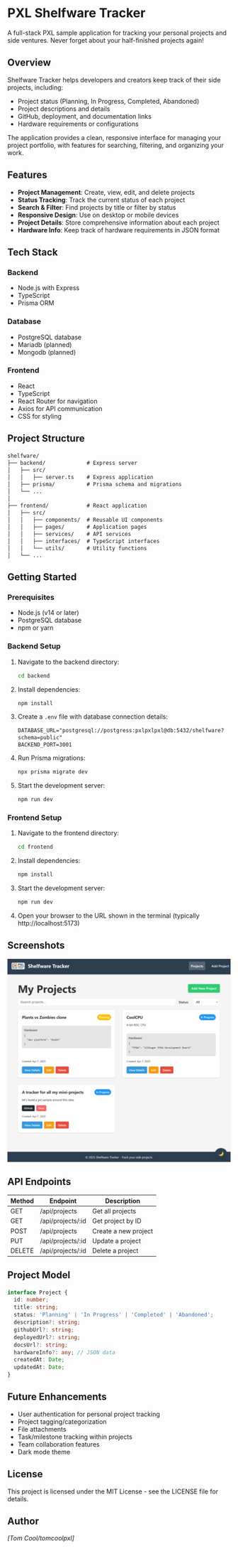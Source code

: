 # PXL Shelfware Tracker

A full-stack PXL sample application for tracking your personal projects and side ventures. Never forget about your half-finished projects again!

## Overview

Shelfware Tracker helps developers and creators keep track of their side projects, including:
- Project status (Planning, In Progress, Completed, Abandoned)
- Project descriptions and details
- GitHub, deployment, and documentation links
- Hardware requirements or configurations

The application provides a clean, responsive interface for managing your project portfolio, with features for searching, filtering, and organizing your work.

## Features

- **Project Management**: Create, view, edit, and delete projects
- **Status Tracking**: Track the current status of each project
- **Search & Filter**: Find projects by title or filter by status
- **Responsive Design**: Use on desktop or mobile devices
- **Project Details**: Store comprehensive information about each project
- **Hardware Info**: Keep track of hardware requirements in JSON format

## Tech Stack

### Backend
- Node.js with Express
- TypeScript
- Prisma ORM

### Database
- PostgreSQL database
- Mariadb (planned)
- Mongodb (planned)

### Frontend
- React
- TypeScript
- React Router for navigation
- Axios for API communication
- CSS for styling

## Project Structure

```
shelfware/
├── backend/             # Express server
│   ├── src/
│   │   ├── server.ts    # Express application
│   ├── prisma/          # Prisma schema and migrations
│   └── ...
│
├── frontend/            # React application
│   ├── src/
│   │   ├── components/  # Reusable UI components
│   │   ├── pages/       # Application pages
│   │   ├── services/    # API services
│   │   ├── interfaces/  # TypeScript interfaces
│   │   └── utils/       # Utility functions
│   └── ...
```

## Getting Started

### Prerequisites
- Node.js (v14 or later)
- PostgreSQL database
- npm or yarn

### Backend Setup

1. Navigate to the backend directory:
   ```bash
   cd backend
   ```

2. Install dependencies:
   ```bash
   npm install
   ```

3. Create a `.env` file with database connection details:
   ```
   DATABASE_URL="postgresql://postgress:pxlpxlpxl@db:5432/shelfware?schema=public"
   BACKEND_PORT=3001
   ```

4. Run Prisma migrations:
   ```bash
   npx prisma migrate dev
   ```

5. Start the development server:
   ```bash
   npm run dev
   ```

### Frontend Setup

1. Navigate to the frontend directory:
   ```bash
   cd frontend
   ```

2. Install dependencies:
   ```bash
   npm install
   ```

3. Start the development server:
   ```bash
   npm run dev
   ```

4. Open your browser to the URL shown in the terminal (typically http://localhost:5173)

## Screenshots

![screenshot](screenshot1.png)

## API Endpoints

| Method | Endpoint | Description |
|--------|----------|-------------|
| GET    | /api/projects | Get all projects |
| GET    | /api/projects/:id | Get project by ID |
| POST   | /api/projects | Create a new project |
| PUT    | /api/projects/:id | Update a project |
| DELETE | /api/projects/:id | Delete a project |

## Project Model

```typescript
interface Project {
  id: number;
  title: string;
  status: 'Planning' | 'In Progress' | 'Completed' | 'Abandoned';
  description?: string;
  githubUrl?: string;
  deployedUrl?: string;
  docsUrl?: string;
  hardwareInfo?: any; // JSON data
  createdAt: Date;
  updatedAt: Date;
}
```

## Future Enhancements

- User authentication for personal project tracking
- Project tagging/categorization
- File attachments
- Task/milestone tracking within projects
- Team collaboration features
- Dark mode theme

## License

This project is licensed under the MIT License - see the LICENSE file for details.

## Author

*[Tom Cool/tomcoolpxl]*
